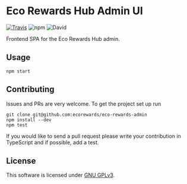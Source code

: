 # Eco Rewards Hub Admin UI

[![Travis](https://img.shields.io/travis/ecorewards/eco-rewards-admin.svg?style=flat-square)](https://travis-ci.org/ecorewards/eco-rewards-admin) ![npm](https://img.shields.io/npm/v/one-way-frontend.svg?style=flat-square) ![David](https://img.shields.io/david/ecorewards/eco-rewards-admin.svg?style=flat-square)

Frontend SPA for the Eco Rewards Hub admin.

## Usage

```
npm start
```

## Contributing

Issues and PRs are very welcome. To get the project set up run

```
git clone git@github.com:ecorewards/eco-rewards-admin
npm install --dev
npm test
```

If you would like to send a pull request please write your contribution in TypeScript and if possible, add a test.

## License

This software is licensed under [GNU GPLv3](https://www.gnu.org/licenses/gpl-3.0.en.html).

